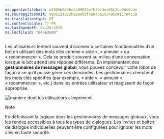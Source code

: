 ```yaml
---
ms.openlocfilehash: b5809b6d46cdc09035efb36c3ea58c2ca9dc6c3e
ms.sourcegitcommit: 980612a922b8290b2faadaca193496c4117e415a
ms.translationtype: HT
ms.contentlocale: fr-FR
ms.lasthandoff: 04/26/2019
ms.locfileid: "64563600"
---
```

Les utilisateurs tentent souvent d’accéder à certaines fonctionnalités d’un bot en utilisant des mots clés comme « aide », « annuler » ou « recommencer ». Cela se produit souvent au milieu d’une conversation, lorsque le bot attend une réponse différente. En implémentant des **gestionnaires de messages global**, vous pouvez concevoir votre robot de façon à ce qu’il puisse gérer ces demandes.
Les gestionnaires cherchent les mots clés spécifiés (par exemple, « aide », « annuler », « recommencer », etc.) dans les entrées utilisateur et réagissent de façon appropriée. 

![manière dont les utilisateurs s’expriment](~/media/designing-bots/capabilities/trigger-actions.png)

> [!NOTE]
> En définissant la logique dans les gestionnaires de messages globaux, vous les rendez accessibles à tous les types de dialogues. Les invites et boîtes de dialogue individuelles peuvent être configurées pour ignorer les mots clés en toute sécurité.
